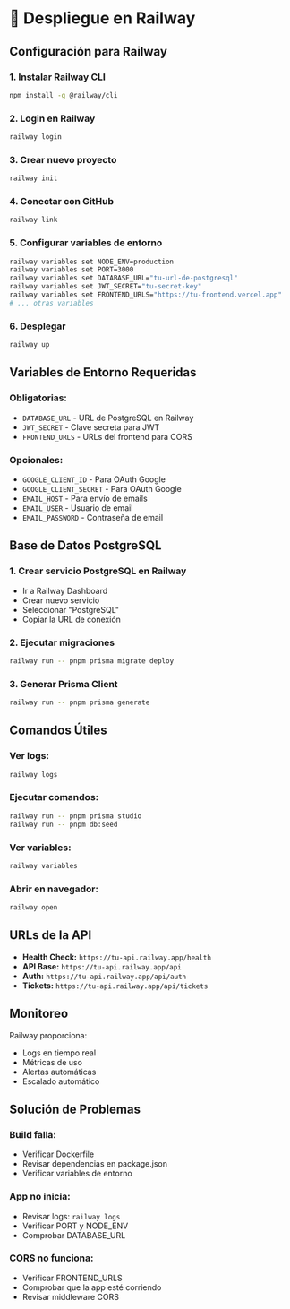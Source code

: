 # 🚂 Despliegue en Railway

## **Configuración para Railway**

### **1. Instalar Railway CLI**
```bash
npm install -g @railway/cli
```

### **2. Login en Railway**
```bash
railway login
```

### **3. Crear nuevo proyecto**
```bash
railway init
```

### **4. Conectar con GitHub**
```bash
railway link
```

### **5. Configurar variables de entorno**
```bash
railway variables set NODE_ENV=production
railway variables set PORT=3000
railway variables set DATABASE_URL="tu-url-de-postgresql"
railway variables set JWT_SECRET="tu-secret-key"
railway variables set FRONTEND_URLS="https://tu-frontend.vercel.app"
# ... otras variables
```

### **6. Desplegar**
```bash
railway up
```

## **Variables de Entorno Requeridas**

### **Obligatorias:**
- `DATABASE_URL` - URL de PostgreSQL en Railway
- `JWT_SECRET` - Clave secreta para JWT
- `FRONTEND_URLS` - URLs del frontend para CORS

### **Opcionales:**
- `GOOGLE_CLIENT_ID` - Para OAuth Google
- `GOOGLE_CLIENT_SECRET` - Para OAuth Google
- `EMAIL_HOST` - Para envío de emails
- `EMAIL_USER` - Usuario de email
- `EMAIL_PASSWORD` - Contraseña de email

## **Base de Datos PostgreSQL**

### **1. Crear servicio PostgreSQL en Railway**
- Ir a Railway Dashboard
- Crear nuevo servicio
- Seleccionar "PostgreSQL"
- Copiar la URL de conexión

### **2. Ejecutar migraciones**
```bash
railway run -- pnpm prisma migrate deploy
```

### **3. Generar Prisma Client**
```bash
railway run -- pnpm prisma generate
```

## **Comandos Útiles**

### **Ver logs:**
```bash
railway logs
```

### **Ejecutar comandos:**
```bash
railway run -- pnpm prisma studio
railway run -- pnpm db:seed
```

### **Ver variables:**
```bash
railway variables
```

### **Abrir en navegador:**
```bash
railway open
```

## **URLs de la API**

- **Health Check:** `https://tu-api.railway.app/health`
- **API Base:** `https://tu-api.railway.app/api`
- **Auth:** `https://tu-api.railway.app/api/auth`
- **Tickets:** `https://tu-api.railway.app/api/tickets`

## **Monitoreo**

Railway proporciona:
- Logs en tiempo real
- Métricas de uso
- Alertas automáticas
- Escalado automático

## **Solución de Problemas**

### **Build falla:**
- Verificar Dockerfile
- Revisar dependencias en package.json
- Verificar variables de entorno

### **App no inicia:**
- Revisar logs: `railway logs`
- Verificar PORT y NODE_ENV
- Comprobar DATABASE_URL

### **CORS no funciona:**
- Verificar FRONTEND_URLS
- Comprobar que la app esté corriendo
- Revisar middleware CORS
